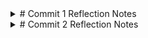 <details>
  <summary> # Commit 1 Reflection Notes </summary>
</details>
<details>
  <summary> # Commit 2 Reflection Notes </summary>

  ![Commit 2 screen capture](assets/images/Commit2.png)
</details>
